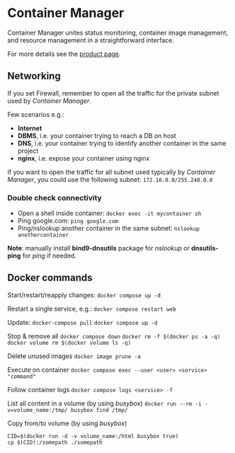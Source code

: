 # Container Manager

Container Manager unites status monitoring, container image management, and resource management in a straightforward interface.

For more details see the [product page](https://www.synology.com/en-global/dsm/feature/container-manager).

## Networking

If you set Firewall, remember to open all the traffic for the private subnet used by _Container Manager_.

Few scenarios e.g.:
- **Internet**
- **DBMS**, i.e. your container trying to reach a DB on host
- **DNS**, i.e. your container trying to identify another container in the same project
- **nginx**, i.e. expose your container using nginx

If you want to open the traffic for all subnet used typically by _Container Manager_, you could use the following subnet:
`172.16.0.0/255.240.0.0`

### Double check connectivity

- Open a shell inside container: `docker exec -it mycontainer sh`
- Ping google.com: `ping google.com`
- Ping/nslookup another container in the same subnet: `nslookup anothercontainer`

**Note**: manually install **bind9-dnsutils** package for _nslookup_ or **dnsutils-ping** for _ping_ if needed. 

## Docker commands

Start/restart/reapply changes:
`docker compose up -d`

Restart a single service, e.g.:
`docker compose restart web`

Update:
`docker-compose pull`
`docker compose up -d`

Stop & remove all
`docker compose down`
`docker rm -f $(docker ps -a -q)`
`docker volume rm $(docker volume ls -q)`

Delete unused images
`docker image prune -a`

Execute on container
`docker compose exec --user <user> <service> "command"`

Follow container logs
`docker compose logs <service> -f`

List all content in a volume (by using *busybox*)
`docker run --rm -i -v=volume_name:/tmp/ busybox find /tmp/`

Copy from/to volume (by using *busybox*)
```
CID=$(docker run -d -v volume_name:/html busybox true)
cp $(CID):/somepath ./somepath
```